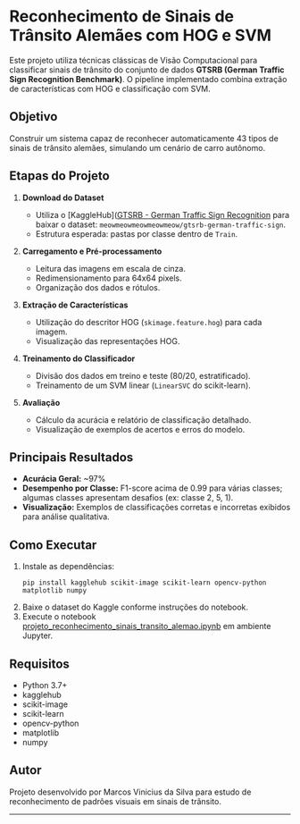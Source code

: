 # Reconhecimento de Sinais de Trânsito Alemães com HOG e SVM

Este projeto utiliza técnicas clássicas de Visão Computacional para classificar sinais de trânsito do conjunto de dados **GTSRB (German Traffic Sign Recognition Benchmark)**. O pipeline implementado combina extração de características com HOG e classificação com SVM.

## Objetivo

Construir um sistema capaz de reconhecer automaticamente 43 tipos de sinais de trânsito alemães, simulando um cenário de carro autônomo.

## Etapas do Projeto

1. **Download do Dataset**
   - Utiliza o [KaggleHub]([GTSRB - German Traffic Sign Recognition](https://www.kaggle.com/datasets/meowmeowmeowmeowmeow/gtsrb-german-traffic-sign) para baixar o dataset: `meowmeowmeowmeowmeow/gtsrb-german-traffic-sign`.
   - Estrutura esperada: pastas por classe dentro de `Train`.

2. **Carregamento e Pré-processamento**
   - Leitura das imagens em escala de cinza.
   - Redimensionamento para 64x64 pixels.
   - Organização dos dados e rótulos.

3. **Extração de Características**
   - Utilização do descritor HOG (`skimage.feature.hog`) para cada imagem.
   - Visualização das representações HOG.

4. **Treinamento do Classificador**
   - Divisão dos dados em treino e teste (80/20, estratificado).
   - Treinamento de um SVM linear (`LinearSVC` do scikit-learn).

5. **Avaliação**
   - Cálculo da acurácia e relatório de classificação detalhado.
   - Visualização de exemplos de acertos e erros do modelo.

## Principais Resultados

- **Acurácia Geral:** ~97%
- **Desempenho por Classe:** F1-score acima de 0.99 para várias classes; algumas classes apresentam desafios (ex: classe 2, 5, 1).
- **Visualização:** Exemplos de classificações corretas e incorretas exibidos para análise qualitativa.

## Como Executar

1. Instale as dependências:
   ```
   pip install kagglehub scikit-image scikit-learn opencv-python matplotlib numpy
   ```
2. Baixe o dataset do Kaggle conforme instruções do notebook.
3. Execute o notebook [projeto_reconhecimento_sinais_transito_alemao.ipynb](Projeto_VCAP_GTSRB/projeto_reconhecimento_sinais_transito_alemao.ipynb) em ambiente Jupyter.

## Requisitos

- Python 3.7+
- kagglehub
- scikit-image
- scikit-learn
- opencv-python
- matplotlib
- numpy

## Autor

Projeto desenvolvido por Marcos Vinicius da Silva para estudo de reconhecimento de padrões visuais em sinais de trânsito.

---
